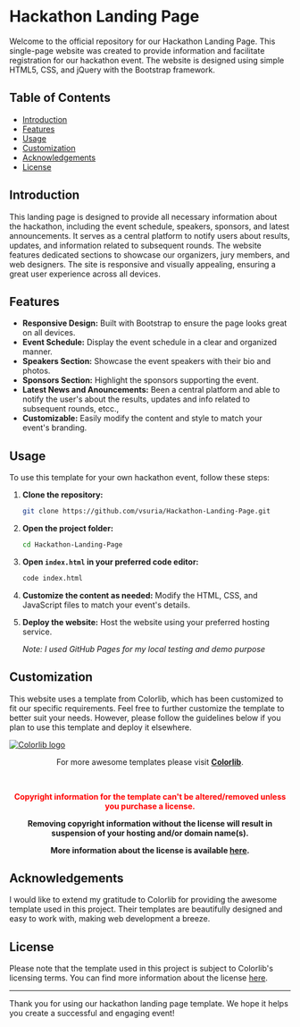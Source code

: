 # Hackathon Landing Page

Welcome to the official repository for our Hackathon Landing Page. This single-page website was created to provide information and facilitate registration for our hackathon event. The website is designed using simple HTML5, CSS, and jQuery with the Bootstrap framework.

## Table of Contents

- [Introduction](#introduction)
- [Features](#features)
- [Usage](#usage)
- [Customization](#customization)
- [Acknowledgements](#acknowledgements)
- [License](#license)

## Introduction

This landing page is designed to provide all necessary information about the hackathon, including the event schedule, speakers, sponsors, and latest announcements. It serves as a central platform to notify users about results, updates, and information related to subsequent rounds. The website features dedicated sections to showcase our organizers, jury members, and web designers. The site is responsive and visually appealing, ensuring a great user experience across all devices.

## Features

- **Responsive Design:** Built with Bootstrap to ensure the page looks great on all devices.
- **Event Schedule:** Display the event schedule in a clear and organized manner.
- **Speakers Section:** Showcase the event speakers with their bio and photos.
- **Sponsors Section:** Highlight the sponsors supporting the event.
- **Latest News and Anouncements:** Been a central platform and able to notify the user's about the results, updates and info related to subsequent rounds, etcc.,
- **Customizable:** Easily modify the content and style to match your event's branding.

## Usage

To use this template for your own hackathon event, follow these steps:

1. **Clone the repository:**
   ```bash
   git clone https://github.com/vsuria/Hackathon-Landing-Page.git
   ```

2. **Open the project folder:**
   ```bash
   cd Hackathon-Landing-Page
   ```

3. **Open `index.html` in your preferred code editor:**
   ```bash
   code index.html
   ```

4. **Customize the content as needed:**
   Modify the HTML, CSS, and JavaScript files to match your event's details.

5. **Deploy the website:**
   Host the website using your preferred hosting service.

   _Note: I used GitHub Pages for my local testing and demo purpose_

## Customization

This website uses a template from Colorlib, which has been customized to fit our specific requirements. Feel free to further customize the template to better suit your needs. However, please follow the guidelines below if you plan to use this template and deploy it elsewhere.

<a href="https://colorlib.com/wp/templates/">
  <img src="https://colorlib.com/wp/wp-content/uploads/sites/2/colorlib-push-logo.png" alt="Colorlib logo">
</a>
<p style="text-align:center;">For more awesome templates please visit <strong><a href="https://colorlib.com/wp/templates/">Colorlib</a></strong>.</p>
<br>
<p style="text-align:center; color:red;"><strong>Copyright information for the template can't be altered/removed unless you purchase a license.</strong></p>
<p style="text-align:center;"><strong>Removing copyright information without the license will result in suspension of your hosting and/or domain name(s).</strong></p>
<p style="text-align:center;"><strong>More information about the license is available <a href="https://colorlib.com/wp/licence/">here</a>.</strong></p>

## Acknowledgements

I would like to extend my gratitude to Colorlib for providing the awesome template used in this project. Their templates are beautifully designed and easy to work with, making web development a breeze.

## License

Please note that the template used in this project is subject to Colorlib's licensing terms. You can find more information about the license [here](https://colorlib.com/wp/licence/).

---

Thank you for using our hackathon landing page template. We hope it helps you create a successful and engaging event!
